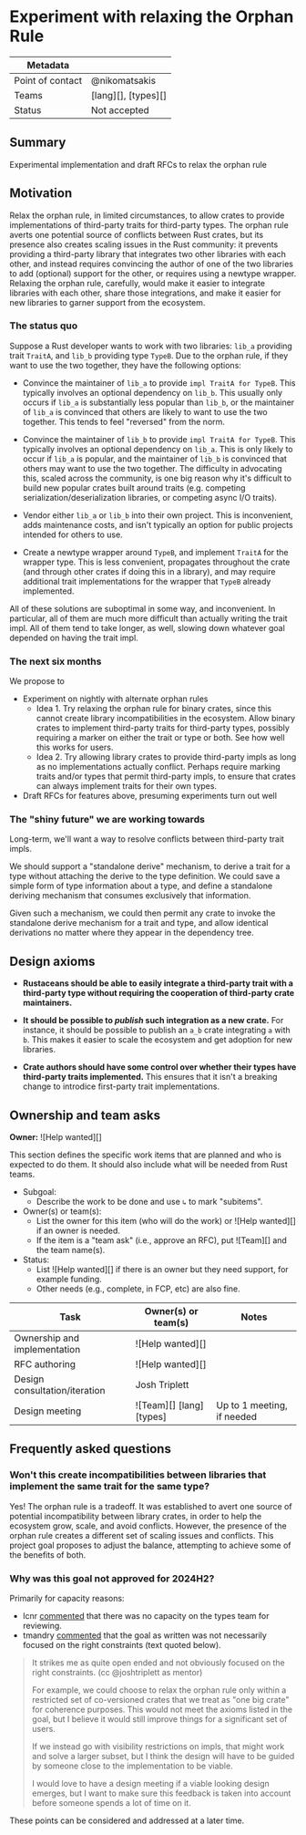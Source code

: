 # Experiment with relaxing the Orphan Rule

| Metadata |                     |
| -------- | ------------------- |
| Point of contact | @nikomatsakis    |
| Teams    | [lang][], [types][] |
| Status   | Not accepted        |

## Summary

Experimental implementation and draft RFCs to relax the orphan rule

## Motivation

Relax the orphan rule, in limited circumstances, to allow crates to provide
implementations of third-party traits for third-party types. The orphan rule
averts one potential source of conflicts between Rust crates, but its presence
also creates scaling issues in the Rust community: it prevents providing a
third-party library that integrates two other libraries with each other, and
instead requires convincing the author of one of the two libraries to add
(optional) support for the other, or requires using a newtype wrapper. Relaxing
the orphan rule, carefully, would make it easier to integrate libraries with
each other, share those integrations, and make it easier for new libraries to
garner support from the ecosystem.

### The status quo

Suppose a Rust developer wants to work with two libraries: `lib_a` providing
trait `TraitA`, and `lib_b` providing type `TypeB`. Due to the orphan rule, if
they want to use the two together, they have the following options:

- Convince the maintainer of `lib_a` to provide `impl TraitA for TypeB`. This
  typically involves an optional dependency on `lib_b`. This usually only
  occurs if `lib_a` is substantially less popular than `lib_b`, or the
  maintainer of `lib_a` is convinced that others are likely to want to use the
  two together. This tends to feel "reversed" from the norm.

- Convince the maintainer of `lib_b` to provide `impl TraitA for TypeB`. This
  typically involves an optional dependency on `lib_a`. This is only likely to
  occur if `lib_a` is popular, and the maintainer of `lib_b` is convinced that
  others may want to use the two together. The difficulty in advocating this,
  scaled across the community, is one big reason why it's difficult to build
  new popular crates built around traits (e.g. competing
  serialization/deserialization libraries, or competing async I/O traits).

- Vendor either `lib_a` or `lib_b` into their own project. This is
  inconvenient, adds maintenance costs, and isn't typically an option for
  public projects intended for others to use.

- Create a newtype wrapper around `TypeB`, and implement `TraitA` for the
  wrapper type. This is less convenient, propagates throughout the crate (and
  through other crates if doing this in a library), and may require additional
  trait implementations for the wrapper that `TypeB` already implemented.

All of these solutions are suboptimal in some way, and inconvenient. In
particular, all of them are much more difficult than actually writing the trait
impl. All of them tend to take longer, as well, slowing down whatever goal
depended on having the trait impl.

### The next six months

We propose to

- Experiment on nightly with alternate orphan rules
  - Idea 1. Try relaxing the orphan rule for binary crates, since
this cannot create library incompatibilities in the ecosystem. Allow binary
crates to implement third-party traits for third-party types, possibly
requiring a marker on either the trait or type or both. See how well this works
for users.
  - Idea 2. Try allowing library crates to provide third-party
impls as long as no implementations actually conflict. Perhaps require marking
traits and/or types that permit third-party impls, to ensure that crates can
always implement traits for their own types.
- Draft RFCs for features above, presuming experiments turn out well

### The "shiny future" we are working towards

Long-term, we'll want a way to resolve conflicts between third-party trait
impls.

We should support a "standalone derive" mechanism, to derive a trait for a type
without attaching the derive to the type definition. We could save a simple
form of type information about a type, and define a standalone deriving
mechanism that consumes exclusively that information.

Given such a mechanism, we could then permit any crate to invoke the standalone
derive mechanism for a trait and type, and allow identical derivations no
matter where they appear in the dependency tree.

## Design axioms

- **Rustaceans should be able to easily integrate a third-party trait with a
  third-party type without requiring the cooperation of third-party crate
  maintainers.**

- **It should be possible to *publish* such integration as a new crate.** For
  instance, it should be possible to publish an `a_b` crate integrating `a`
  with `b`. This makes it easier to scale the ecosystem and get adoption for
  new libraries.

- **Crate authors should have some control over whether their types have
  third-party traits implemented.** This ensures that it isn't a breaking
  change to introdice first-party trait implementations.

[da]: ../about/design_axioms.md

## Ownership and team asks

**Owner:** ![Help wanted][]

This section defines the specific work items that are planned and who is expected to do them. It should also include what will be needed from Rust teams.

* Subgoal:
    * Describe the work to be done and use `↳` to mark "subitems".
* Owner(s) or team(s):
    * List the owner for this item (who will do the work) or ![Help wanted][] if an owner is needed.
    * If the item is a "team ask" (i.e., approve an RFC), put ![Team][] and the team name(s).
* Status:
    * List ![Help wanted][] if there is an owner but they need support, for example funding.
    * Other needs (e.g., complete, in FCP, etc) are also fine.

| Task                          | Owner(s) or team(s)      | Notes                      |
| ----------------------------- | ------------------------ | -------------------------- |
| Ownership and implementation  | ![Help wanted][]         |                            |
| RFC authoring                 | ![Help wanted][]         |                            |
| Design consultation/iteration | Josh Triplett            |                            |
| Design meeting                | ![Team][] [lang] [types] | Up to 1 meeting, if needed |

## Frequently asked questions

### Won't this create incompatibilities between libraries that implement the same trait for the same type?

Yes! The orphan rule is a tradeoff. It was established to avert one source of
potential incompatibility between library crates, in order to help the
ecosystem grow, scale, and avoid conflicts. However, the presence of the orphan
rule creates a different set of scaling issues and conflicts. This project goal
proposes to adjust the balance, attempting to achieve some of the benefits of
both.

### Why was this goal not approved for 2024H2?

Primarily for capacity reasons:

* lcnr [commented](https://github.com/rust-lang/rfcs/pull/3672/files/c73149a285c46d3f2d29a0226df6226bd8f3754f#r1679323797) that 
  there was no capacity on the types team for reviewing.
* tmandry [commented](https://github.com/rust-lang/rfcs/pull/3672/files/c73149a285c46d3f2d29a0226df6226bd8f3754f#r1679799818) that the
  goal as written was not necessarily focused on the right constraints (text quoted below).

> It strikes me as quite open ended and not obviously focused on the right constraints. (cc @joshtriplett as mentor)
>
> For example, we could choose to relax the orphan rule only within a restricted set of co-versioned crates that we treat as "one big crate" for coherence purposes. This would not meet the axioms listed in the goal, but I believe it would still improve things for a significant set of users.
>
> If we instead go with visibility restrictions on impls, that might work and solve a larger subset, but I think the design will have to be guided by someone close to the implementation to be viable.
>
> I would love to have a design meeting if a viable looking design emerges, but I want to make sure this feedback is taken into account before someone spends a lot of time on it.

These points can be considered and addressed at a later time.
